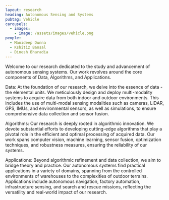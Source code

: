 ```yaml
---
layout: research
heading: Autonomous Sensing and Systems
pubtag: Vehicle
carousels:
  - images:
    - image: /assets/images/vehicle.png
people: 
  - Manideep Dunna
  - Kshitiz Bansal
  - Dinesh Bharadia
---
```


Welcome to our research dedicated to the study and advancement of autonomous sensing systems. Our work revolves around the core components of Data, Algorithms, and Applications.

Data: At the foundation of our research, we delve into the essence of data - the elemental units. We meticulously design and deploy multi-modality systems to acquire data from both indoor and outdoor environments. This includes the use of multi-modal sensing modalities such as cameras, LiDAR, GPS, IMUs, and environmental sensors, as well as simulations, to ensure comprehensive data collection and sensor fusion.

Algorithms: Our research is deeply rooted in algorithmic innovation. We devote substantial efforts to developing cutting-edge algorithms that play a pivotal role in the efficient and optimal processing of acquired data. Our work spans computer vision, machine learning, sensor fusion, optimization techniques, and robustness measures, ensuring the reliability of our systems.

Applications: Beyond algorithmic refinement and data collection, we aim to bridge theory and practice. Our autonomous systems find practical applications in a variety of domains, spanning from the controlled environments of warehouses to the complexities of outdoor terrains. Applications include autonomous navigation, factory automation, infrastructure sensing, and search and rescue missions, reflecting the versatility and real-world impact of our research.

<!-- Join us on this academic journey as we contribute to the ongoing discourse in autonomous systems. From foundational data, including simulations, to advanced algorithms and their tangible applications, our research seeks to enrich the academic landscape and provide practical solutions to real-world challenges. Explore our work and become part of the scholarly dialogue shaping the future of autonomous systems. -->
